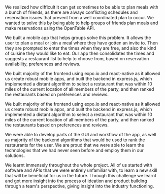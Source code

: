 We realized how difficult it can get sometimes to be able to plan meals with a bunch of friends, as there are always conflicting schedules and reservation issues that prevent from a well coordinated plan to occur. We wanted to solve this by being able to help groups of friends plan meals and make reservations using the OpenTable API.

We built a mobile app that helps groups solve this problem. It allows the user to plan a meal or join a meal where they have gotten an invite to. Then they are prompted to enter the times when they are free, and also the kind of cuisine they would like to eat. Our app then consolidates the times and suggests a restaurant list to help to choose from, based on reservation availability, preferences and reviews.

We built majority of the frontend using expo.io and react-native as it allowed us create robust mobile apps, and built the backend in express.js, which implemented a distant algorithm to select a restaurant that was within 10 miles of the current location of all members of the party, and then ranked the restaurants based on preferences and reviews.

We built majority of the frontend using expo.io and react-native as it allowed us create robust mobile apps, and built the backend in express.js, which implemented a distant algorithm to select a restaurant that was within 10 miles of the current location of all members of the party, and then ranked the restaurants based on preferences and reviews.

We were able to develop parts of the GUI and workflow of the app, as well as majority of the backend algorithms that would be used to rank the restaurants for the user. We are proud that we were able to learn the technologies that we had never seen before and employ them in our solutions.

We learnt immensely throughout the whole project. All of us started with software and APIs that we were entirely unfamiliar with, to learn a new skill that will be beneficial for us in the future. Through this challenge we learnt and got more insight into the process of ideation and product building through a team's perspective, giving insight into the industry functioning.
